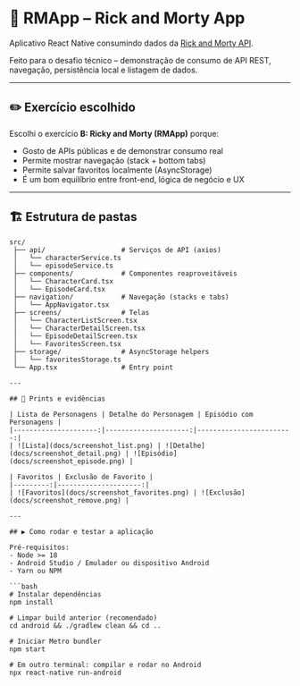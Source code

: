 # 📱 RMApp – Rick and Morty App

Aplicativo React Native consumindo dados da [Rick and Morty API](https://rickandmortyapi.com/documentation/).

Feito para o desafio técnico – demonstração de consumo de API REST, navegação, persistência local e listagem de dados.

---

## ✏️ Exercício escolhido

Escolhi o exercício **B: Ricky and Morty (RMApp)** porque:
- Gosto de APIs públicas e de demonstrar consumo real
- Permite mostrar navegação (stack + bottom tabs)
- Permite salvar favoritos localmente (AsyncStorage)
- É um bom equilíbrio entre front-end, lógica de negócio e UX

---

## 🏗 Estrutura de pastas

```plaintext
src/
 ├── api/                   # Serviços de API (axios)
 │   └── characterService.ts
 │   └── episodeService.ts
 ├── components/            # Componentes reaproveitáveis
 │   └── CharacterCard.tsx
 │   └── EpisodeCard.tsx
 ├── navigation/            # Navegação (stacks e tabs)
 │   └── AppNavigator.tsx
 ├── screens/               # Telas
 │   └── CharacterListScreen.tsx
 │   └── CharacterDetailScreen.tsx
 │   └── EpisodeDetailScreen.tsx
 │   └── FavoritesScreen.tsx
 ├── storage/               # AsyncStorage helpers
 │   └── favoritesStorage.ts
 └── App.tsx                # Entry point

---

## 📸 Prints e evidências

| Lista de Personagens | Detalhe do Personagem | Episódio com Personagens |
|---------------------:|---------------------:|------------------------:|
| ![Lista](docs/screenshot_list.png) | ![Detalhe](docs/screenshot_detail.png) | ![Episódio](docs/screenshot_episode.png) |

| Favoritos | Exclusão de Favorito |
|---------:|---------------------:|
| ![Favoritos](docs/screenshot_favorites.png) | ![Exclusão](docs/screenshot_remove.png) |

---

## ▶️ Como rodar e testar a aplicação

Pré-requisitos:
- Node >= 18
- Android Studio / Emulador ou dispositivo Android
- Yarn ou NPM

```bash
# Instalar dependências
npm install

# Limpar build anterior (recomendado)
cd android && ./gradlew clean && cd ..

# Iniciar Metro bundler
npm start

# Em outro terminal: compilar e rodar no Android
npx react-native run-android
